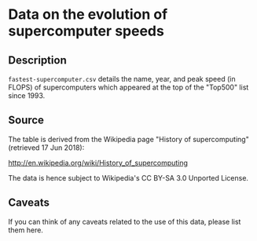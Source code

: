 Data on the evolution of supercomputer speeds
=============================================

Description
-----------
`fastest-supercomputer.csv` details the name, year, and peak speed (in FLOPS) of supercomputers which appeared at the top of the "Top500" list since 1993.

Source
------
The table is derived from the Wikipedia page "History of supercomputing" (retrieved 17 Jun 2018):

http://en.wikipedia.org/wiki/History_of_supercomputing

The data is hence subject to Wikipedia's CC BY-SA 3.0 Unported License.

Caveats
-------
If you can think of any caveats related to the use of this data, please list them here.
